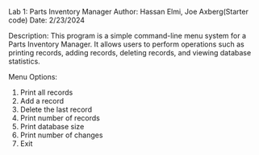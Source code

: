 Lab 1: Parts Inventory Manager
Author: Hassan Elmi, Joe Axberg(Starter code)
Date: 2/23/2024

Description:
This program is a simple command-line menu system for a Parts Inventory Manager.
It allows users to perform operations such as printing records, adding records,
deleting records, and viewing database statistics.

Menu Options:
1) Print all records
2) Add a record
3) Delete the last record
4) Print number of records
5) Print database size
6) Print number of changes
7) Exit

